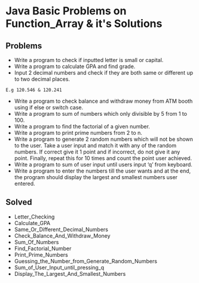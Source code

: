 # Java Basic Problems on Function_Array & it's Solutions

## Problems 
- Write a program to check if inputted letter is small or capital.
- Write a program to calculate GPA and find grade.
- Input 2 decimal numbers and check if they are both same or different up to two decimal places.
 ```
E.g 120.546 & 120.241
 ```
 - Write a program to check balance and withdraw money from ATM booth using if else or switch case.
 - Write a program to sum of numbers which only divisible by 5 from 1 to 100.
 - Write  a program to find the factorial of a given number.
 - Write a program to print prime numbers from 2 to n.
 - Write a program to generate 2 random numbers which will not be shown to the user. Take a user input and match it with any of the random numbers. If correct give it 1 point and if incorrect, do not give it any point. Finally, repeat this for 10 times and count the point user achieved.
 - Write a program to sum of user input until users input ‘q’ from keyboard.
 - Write a program to enter the numbers till the user wants and at the end, the program should display the largest and smallest numbers user entered.
 
 
 ## Solved
 - Letter_Checking
 - Calculate_GPA
 - Same_Or_Different_Decimal_Numbers
 - Check_Balance_And_Withdraw_Money
 - Sum_Of_Numbers
 - Find_Factorial_Number
 - Print_Prime_Numbers
 - Guessing_the_Number_from_Generate_Random_Numbers
 - Sum_of_User_Input_until_pressing_q
 - Display_The_Largest_And_Smallest_Numbers


